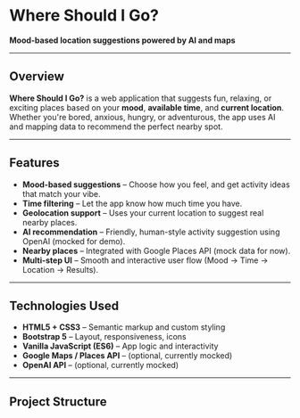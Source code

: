 #  Where Should I Go?

**Mood-based location suggestions powered by AI and maps**

---

##  Overview

**Where Should I Go?** is a web application that suggests fun, relaxing, or exciting places based on your **mood**, **available time**, and **current location**. Whether you're bored, anxious, hungry, or adventurous, the app uses AI and mapping data to recommend the perfect nearby spot.

---

## Features

- **Mood-based suggestions** – Choose how you feel, and get activity ideas that match your vibe.
- **Time filtering** – Let the app know how much time you have.
- **Geolocation support** – Uses your current location to suggest real nearby places.
- **AI recommendation** – Friendly, human-style activity suggestion using OpenAI (mocked for demo).
- **Nearby places** – Integrated with Google Places API (mock data for now).
- **Multi-step UI** – Smooth and interactive user flow (Mood → Time → Location → Results).

---

## Technologies Used

- **HTML5 + CSS3** – Semantic markup and custom styling
- **Bootstrap 5** – Layout, responsiveness, icons
- **Vanilla JavaScript (ES6)** – App logic and interactivity
- **Google Maps / Places API** – (optional, currently mocked)
- **OpenAI API** – (optional, currently mocked)

---

## Project Structure

